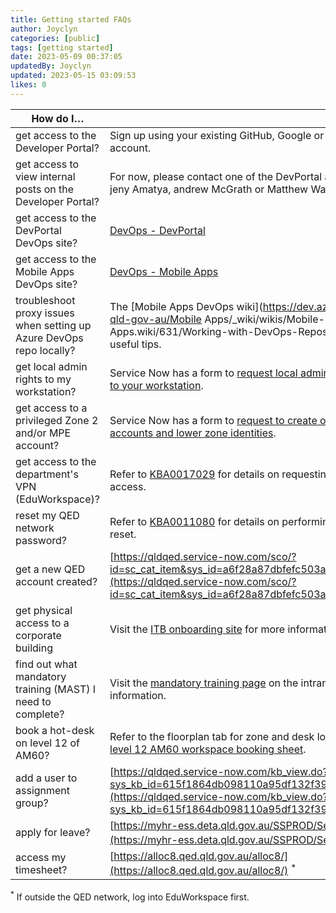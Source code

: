 ```yaml
---
title: Getting started FAQs
author: Joyclyn
categories: [public]
tags: [getting started]
date: 2023-05-09 00:37:05
updatedBy: Joyclyn
updated: 2023-05-15 03:09:53
likes: 0
---
```


| **How do I…** |  |
| --------- | --- |
| get access to the Developer Portal? | Sign up using your existing GitHub, Google or Microsoft account. |
| get access to view internal posts on the Developer Portal? | For now, please contact one of the DevPortal admins directly: jeny Amatya, andrew McGrath or Matthew Warwick. |
| get access to the DevPortal DevOps site? | [DevOps - DevPortal](https://dev.azure.com/qed-qld-gov-au/Developer%20Portal) |
| get access to the Mobile Apps DevOps site? | [DevOps - Mobile Apps](https://dev.azure.com/qed-qld-gov-au/Mobile%20Apps) |
| troubleshoot proxy issues when setting up Azure DevOps repo locally? | The [Mobile Apps DevOps wiki](https://dev.azure.com/qed-qld-gov-au/Mobile Apps/_wiki/wikis/Mobile-Apps.wiki/631/Working-with-DevOps-Repositories) has some useful tips. |
| get local admin rights to my workstation? | Service Now has a form to [request local administrator privileges to your workstation](https://qldqed.service-now.com/sco?id=sc_cat_item&sys_id=08133b187040c2000fb248e5461cf5a7). |
| get access to a privileged Zone 2 and/or MPE account? | <span style="mso-fareast-language:EN-AU">Service Now has a form to </span>[<span style="mso-fareast-language:EN-AU">request to create or modify test accounts and lower zone identities</span>](https://qldqed.service-now.com/sco?id=sc_cat_item&sys_id=46f4bc34dbea0454606552e3449619f7)<span style="mso-fareast-language:EN-AU">.</span> |
| get access to the department's VPN (EduWorkspace)? | Refer to [KBA0017029](https://qldqed.service-now.com/sco?id=kb_article_view&sys_kb_id=f112376e1b929d1435db9757b04bcbcc) for details on requesting corporate VPN access. |
| reset my QED network password? | Refer to [KBA0011080](https://qldqed.service-now.com/sco/?id=kb_article&sys_id=211b792d1b9ca114d161635a274bcb84) for details on performing a password reset. |
| get a new QED account created? | [https://qldqed.service-now.com/sco/?id=sc_cat_item&sys_id=a6f28a87dbfefc503a550aa1f39619f1](https://qldqed.service-now.com/sco/?id=sc_cat_item&sys_id=a6f28a87dbfefc503a550aa1f39619f1) |
| get physical access to a corporate building | Visit the [ITB onboarding site](https://qeducorp.sharepoint.com/sites/ITB-Your-ITB-onboarding/SitePages/Building-access.aspx) for more information. |
| find out what mandatory training (MAST) I need to complete? | Visit the [mandatory training page](https://intranet.qed.qld.gov.au/about/PrioritiesandInitiatives/mandatorytraining/Pages/mandatory-all-staff-training-program.aspx) on the intranet for more information. |
| book a hot-desk on level 12 of AM60? | Refer to the floorplan tab for zone and desk locations of the [level 12 AM60 workspace booking sheet](https://qeducorp.sharepoint.com/:x:/r/sites/ApplicationDevelopment/_layouts/15/Doc.aspx?sourcedoc=%7BD61FC9D9-8276-4BB8-BC6F-D2B96583630F%7D&file=AM60%20Level%2012%20-%20Workspace%20Booking%20Sheet.xlsx&action=default&mobileredirect=true&cid=0dd2d314-6bd4-4f8a-a0b8-a5b17bb42389). |
| add a user to assignment group? | [https://qldqed.service-now.com/kb_view.do?sys_kb_id=615f1864db098110a95df132f39619c5](https://qldqed.service-now.com/kb_view.do?sys_kb_id=615f1864db098110a95df132f39619c5) |
| apply for leave? | [https://myhr-ess.deta.qld.gov.au/SSPROD/SelfService](https://myhr-ess.deta.qld.gov.au/SSPROD/SelfService) $^{*}$  |
| access my timesheet? | [https://alloc8.qed.qld.gov.au/alloc8/](https://alloc8.qed.qld.gov.au/alloc8/) $^{*}$ |

$^{*}$ If outside the QED network, log into EduWorkspace first.


